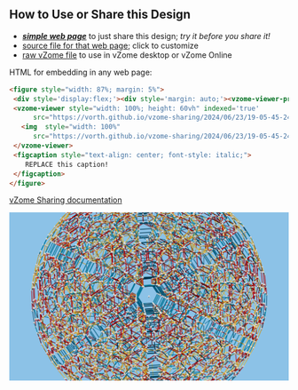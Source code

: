 
## How to Use or Share this Design

 - [***simple web page***](<https://vorth.github.io/vzome-sharing/2024/06/23/19-05-45-240Z-demo-for-Lois/>) to just share this design; *try it before you share it!*
 - [source file for that web page](<https://github.com/vorth/vzome-sharing/edit/main/2024/06/23/19-05-45-240Z-demo-for-Lois/index.md>); click to customize
 - [raw vZome file](<https://raw.githubusercontent.com/vorth/vzome-sharing/main/2024/06/23/19-05-45-240Z-demo-for-Lois/demo-for-Lois.vZome>) to use in vZome desktop or vZome Online
 
 HTML for embedding in any web page:
 ```html
<figure style="width: 87%; margin: 5%">
  <div style='display:flex;'><div style='margin: auto;'><vzome-viewer-previous label='prev step'></vzome-viewer-previous><vzome-viewer-next label='next step'></vzome-viewer-next></div></div>
  <vzome-viewer style="width: 100%; height: 60vh" indexed='true'
       src="https://vorth.github.io/vzome-sharing/2024/06/23/19-05-45-240Z-demo-for-Lois/demo-for-Lois.vZome" >
    <img  style="width: 100%"
       src="https://vorth.github.io/vzome-sharing/2024/06/23/19-05-45-240Z-demo-for-Lois/demo-for-Lois.png" >
  </vzome-viewer>
  <figcaption style="text-align: center; font-style: italic;">
     REPLACE this caption!
  </figcaption>
</figure>

 ```

[vZome Sharing documentation](https://vzome.github.io/vzome/sharing.html#how-it-works)

![Image](<demo-for-Lois.png>)

